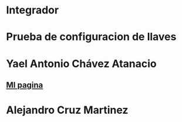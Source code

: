 # Integrador
# Prueba de configuracion de llaves


# Yael Antonio Chávez Atanacio
## [MI pagina](https://yaellch.github.io/)

# Alejandro Cruz Martinez

